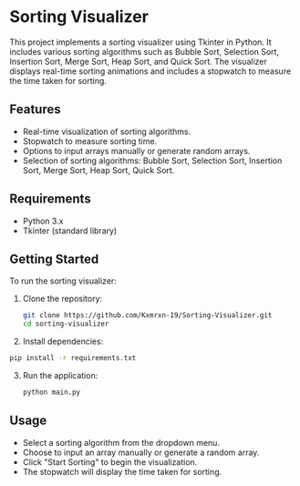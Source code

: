 # Sorting Visualizer

This project implements a sorting visualizer using Tkinter in Python. It includes various sorting algorithms such as Bubble Sort, Selection Sort, Insertion Sort, Merge Sort, Heap Sort, and Quick Sort. The visualizer displays real-time sorting animations and includes a stopwatch to measure the time taken for sorting.

## Features

- Real-time visualization of sorting algorithms.
- Stopwatch to measure sorting time.
- Options to input arrays manually or generate random arrays.
- Selection of sorting algorithms: Bubble Sort, Selection Sort, Insertion Sort, Merge Sort, Heap Sort, Quick Sort.

## Requirements

- Python 3.x
- Tkinter (standard library)

## Getting Started

To run the sorting visualizer:

1. Clone the repository:
   ```bash
   git clone https://github.com/Kxmrxn-19/Sorting-Visualizer.git
   cd sorting-visualizer
   ```
2.  Install dependencies:

   ```bash
   pip install -r requirements.txt
   ```
3. Run the application:
   ```bash
   python main.py
   ```
## Usage

- Select a sorting algorithm from the dropdown menu.
- Choose to input an array manually or generate a random array.
- Click "Start Sorting" to begin the visualization.
- The stopwatch will display the time taken for sorting.

